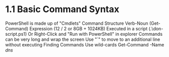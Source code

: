 # 1.1 Basic Command Syntax
PowerShell is made up of "Cmdlets"
Command Structure
Verb-Noun (Get-Command)
Expression (12 / 2 or 8GB + 1024KB)
Executed in a script (.\don-script.ps1)
Or Right-Click and "Run with PowerShell" in explorer
Commands can be very long and wrap the screen
Use "`" to move to an additional line without executing
Finding Commands
Use wild-cards
Get-Command -Name *dns*